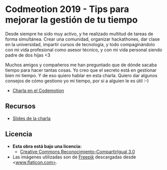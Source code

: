 # Codmeotion 2019 - Tips para mejorar la gestión de tu tiempo

Desde siempre he sido muy activo, y he realizado multitud de tareas de forma simultánea. Crear una comunidad, organizar hackathones, dar clase en la universidad, impartir cursos de tecnología, y todo compaginándolo con mi vida profesional como asesor técnico, y con mi vida personal siendo padre de dos hijas <3

Muchos amigos y compañeros me han preguntado que de dónde sacaba tiempo para hacer tantas cosas. Yo creo que el secreto está en gestionar bien mi tiempo. Y de eso quiero hablar en esta charla. Quiero dar algunos consejos de cómo gestiono yo mi tiempo, por si a alguien le es útil :-)

- [Charla en el Codemotion](https://events.codemotion.com/conferences/madrid/2019/wp-content/themes/event/detail-talk.php?detail=13523)

## Recursos

- [Slides de la charla](https://asanzdiego.github.io/codemotion-2019-charla-gestion-tiempo/slides/export/codemotion-2019-charla-gestion-tiempo-reveal-slides.html)

## Licencia

- **Esta obra está bajo una licencia:**
  - [Creative Commons Reconocimiento-CompartirIgual 3.0](http://creativecommons.org/licenses/by-sa/3.0/es/)
- Las imágenes utilizadas son de [Freepik](https://www.freepik.com/home) descargadas desde <www.flaticon.com>.